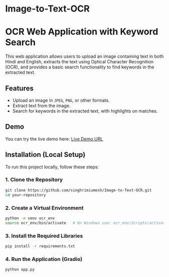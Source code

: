 # Image-to-Text-OCR


# OCR Web Application with Keyword Search

This web application allows users to upload an image containing text in both Hindi and English, extracts the text using Optical Character Recognition (OCR), and provides a basic search functionality to find keywords in the extracted text.

## Features
- Upload an image in `JPEG`, `PNG`, or other formats.
- Extract text from the image.
- Search for keywords in the extracted text, with highlights on matches.

## Demo
You can try the live demo here: [Live Demo URL](#) 

## Installation (Local Setup)

To run this project locally, follow these steps:

### 1. Clone the Repository
```bash
git clone https://github.com/singhrimiumesh/Image-to-Text-OCR.git
cd your-repository
```
### 2. Create a Virtual Environment
```bash
python -m venv ocr_env
source ocr_env/bin/activate   # On Windows use: ocr_env\Scripts\activate
```
### 3. Install the Required Libraries
```bash
pip install -r requirements.txt
```

### 4. Run the Application (Gradio)
```bash
python app.py
```


